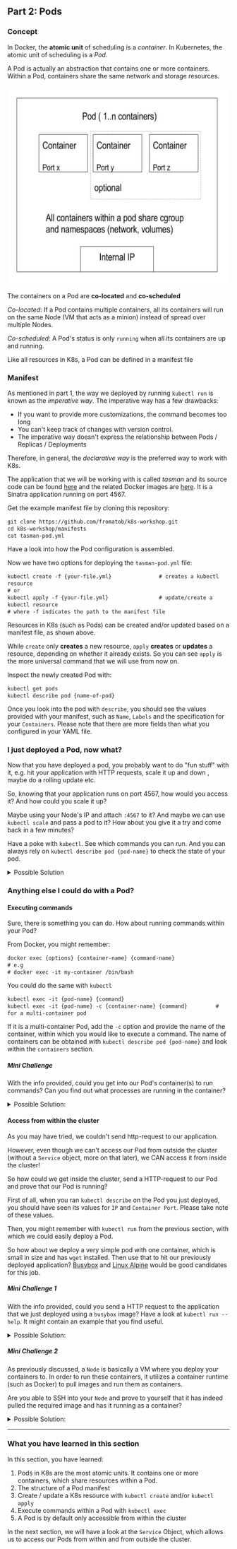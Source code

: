 ## Part 2: Pods

### Concept ###
In Docker, the **atomic unit** of scheduling is a *container*. In Kubernetes, the atomic unit of scheduling is a *Pod*.

A Pod is actually an abstraction that contains one or more containers. Within a Pod, containers share the same network and storage resources.

<img src="images/k8s-pod.png" width="600" height="450"/>

The containers on a Pod are **co-located** and **co-scheduled**

*Co-located*: If a Pod contains multiple containers, all its containers will run on the same Node (VM that acts as a minion) instead of spread over multiple Nodes.

*Co-scheduled*: A Pod's status is only `running` when all its containers are up and running.

Like all resources in K8s, a Pod can be defined in a manifest file

### Manifest ###

As mentioned in part 1, the way we deployed by running `kubectl run` is known as the *imperative way*.
The imperative way has a few drawbacks:

- If you want to provide more customizations, the command becomes too long
- You can't keep track of changes with version control.
- The imperative way doesn't express the relationship between Pods / Replicas / Deployments

Therefore, in general, the *declarative way* is the preferred way to work with K8s.

The application that we will be working with is called *tasman* and its source code can be found [here](https://github.com/actfong/tasman) and the related Docker images are [here](https://hub.docker.com/r/actfong/tasman/tags). It is a Sinatra application running on port 4567.

Get the example manifest file by cloning this repository:
```
git clone https://github.com/fromatob/k8s-workshop.git
cd k8s-workshop/manifests
cat tasman-pod.yml
```
Have a look into how the Pod configuration is assembled.

Now we have two options for deploying the `tasman-pod.yml` file:
```
kubectl create -f {your-file.yml}               # creates a kubectl resource
# or
kubectl apply -f {your-file.yml}                # update/create a kubectl resource
# where -f indicates the path to the manifest file
```

Resources in K8s (such as Pods) can be created and/or updated based on a manifest file, as shown above.

While `create` only **creates** a new resource, `apply` **creates** or **updates** a resource, depending on whether it already exists. So you can see `apply` is the more universal command that we will use from now on.

Inspect the newly created Pod with:
```
kubectl get pods                               
kubectl describe pod {name-of-pod}
```

Once you look into the pod with `describe`, you should see the values provided with your manifest, such as `Name`, `Labels` and the specification for your `Containers`.
Please note that there are more fields than what you configured in your YAML file.

### I just deployed a Pod, now what? ###

Now that you have deployed a pod, you probably want to do "fun stuff" with it, e.g. hit your application with HTTP requests, scale it up and down , maybe do a rolling update etc.

So, knowing that your application runs on port 4567, how would you access it? And how could you scale it up?

Maybe using your Node's IP and attach `:4567` to it? And maybe we can use `kubectl scale` and pass a pod to it? How about you give it a try and come back in a few minutes?

Have a poke with `kubectl`. See which commands you can run. And you can always rely on `kubectl describe pod {pod-name}` to check the state of your pod.

<details>
<br/>
<summary>Possible Solution</summary>
Well, here is fun fact for you. You CAN'T do any of the above! :)

You can't access a Pod from outside the cluster. Neither can you scale a Pod.

That is also why when it comes to web-applications, <i>no one would deploy a Pod on its own</i>.

<br/>
<img src="images/seriously-who-does-that.jpg" width="400" height="400"/>
<br/>

<p>
Because of the limitations, a Pod is meant to be deployed with higher level constructs, such as <b>ReplicationController</b> or <b>Deployment</b>. (see the next sections)
</p>

<p>
I might have wasted a few minutes of your time, letting you type a manifest etc.... But at least, for the rest of your life, you will never deploy your application as a stand-alone <i>Pod</i>
</p>
</details>


### Anything else I could do with a Pod? ###

#### Executing commands ####
Sure, there is something you can do. How about running commands within your Pod?

From Docker, you might remember:
```
docker exec {options} {container-name} {command-name}
# e.g
# docker exec -it my-container /bin/bash
```

You could do the same with `kubectl`

```
kubectl exec -it {pod-name} {command}
kubectl exec -it {pod-name} -c {container-name} {command}         # for a multi-container pod
```

If it is a multi-container Pod, add the `-c` option and provide the name of the container, within which you would like to execute a command. The name of containers can be obtained with `kubectl describe pod {pod-name}` and look within the `containers` section.

##### Mini Challenge #####

With the info provided, could you get into our Pod's container(s) to run commands? Can you find out what processes are running in the container?

<details>
<summary>Possible Solution:</summary>

<pre>
kubectl exec -it {pod-name} -- /bin/sh
# Once you are in:
ps auxf
# Does the process list make sense to you?
</pre>

</details>


#### Access from within the cluster ####
As you may have tried, we couldn't send http-request to our application.

However, even though we can't access our Pod from outside the cluster (without a `Service` object, more on that later), we CAN access it from inside the cluster!

So how could we get inside the cluster, send a HTTP-request to our Pod and prove that our Pod is running?


First of all, when you ran `kubectl describe` on the Pod you just deployed, you should have seen its values for `IP` and `Container Port`. Please take note of these values.

Then, you might remember with `kubectl run` from the previous section, with which we could easily deploy a Pod.

So how about we deploy a very simple pod with one container, which is small in size and has `wget` installed. Then use that to hit our previously deployed application? [Busybox](https://hub.docker.com/_/busybox/) and [Linux Alpine](https://hub.docker.com/_/alpine/) would be good candidates for this job.


##### Mini Challenge 1 #####

With the info provided, could you send a HTTP request to the application that we just deployed using a `busybox` image?
Have a look at `kubectl run --help`. It might contain an example that you find useful.

<details>
<summary>Possible Solution:</summary>

<pre>
kubectl run -it busybox --image=busybox --restart=Never -- /bin/sh
# Once you are in the container
wget {application-ip}:{application-port}
</pre>

</details>


##### Mini Challenge 2 #####

As previously discussed, a `Node` is basically a VM where you deploy your containers to. In order to run these containers, it utilizes a container runtime (such as Docker) to pull images and run them as containers.

Are you able to SSH into your `Node` and prove to yourself that it has indeed pulled the required image and has it running as a container?

<details>
<summary>Possible Solution:</summary>

<pre>
# Get a list of pods and the nodes that they are running on:
kubectl get pods -o wide
<br>
# Then use `gcloud compute ssh` (You can check Google Cloud Console for the parameters)
gcloud compute ssh {user}@{node}
<br>
# Once you have ssh'ed into the Node:
docker images                           # should list the image you deployed
docker ps                               # should list the container(s) within the pod you deployed

Why are you seeing so many images and running containers though?
</pre>
</details>

---

### What you have learned in this section ###

In this section, you have learned:

1. Pods in K8s are the most atomic units. It contains one or more containers, which share resources within a Pod.
2. The structure of a Pod manifest
3. Create / update a K8s resource with `kubectl create` and/or `kubectl apply`
4. Execute commands within a Pod with `kubectl exec`
4. A Pod is by default only accessible from within the cluster


In the next section, we will have a look at the `Service` Object, which allows us to access our Pods from within and from outside the cluster.
